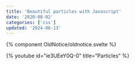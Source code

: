 ```yaml
---
title: 'Beautiful particles with Javascript'
date: '2020-08-02'
categories: ['css']
updated: '2024-06-13'
---
```


{% component OldNotice/oldnotice.svelte %}

{% youtube id="ie3UEeY0Q-0" title="Particles" %}
